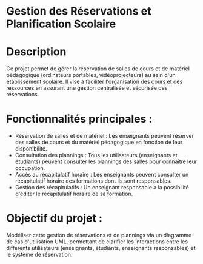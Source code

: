 # Gestion des Réservations et Planification Scolaire

# Description
Ce projet permet de gérer la réservation de salles de cours et de matériel pédagogique (ordinateurs portables, vidéoprojecteurs) au sein d'un établissement scolaire. Il vise à faciliter l'organisation des cours et des ressources en assurant une gestion centralisée et sécurisée des réservations.

# Fonctionnalités principales :

- Réservation de salles et de matériel : Les enseignants peuvent réserver des salles de cours et du matériel pédagogique en fonction de leur disponibilité.
- Consultation des plannings : Tous les utilisateurs (enseignants et étudiants) peuvent consulter les plannings des salles pour connaître leur occupation.
- Accès au récapitulatif horaire : Les enseignants peuvent consulter un récapitulatif horaire des formations dont ils sont responsables.
- Gestion des récapitulatifs : Un enseignant responsable a la possibilité d'éditer le récapitulatif horaire de sa formation.

# Objectif du projet :
Modéliser cette gestion de réservations et de plannings via un diagramme de cas d'utilisation UML, permettant de clarifier les interactions entre les différents utilisateurs (enseignants, étudiants, enseignants responsables) et le système de réservation.

